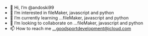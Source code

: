 - 👋 Hi, I’m @andoski99
- 👀 I’m interested in fileMaker, javascript and python
- 🌱 I’m currently learning ...fileMaker, javascript and python
- 💞️ I’m looking to collaborate on ...fileMaker, javascript and python
- 📫 How to reach me ...goodsportdevelopment@icloud.com

<!---
andoski99/andoski99 is a ✨ special ✨ repository because its `README.md` (this file) appears on your GitHub profile.
You can click the Preview link to take a look at your changes.
--->
